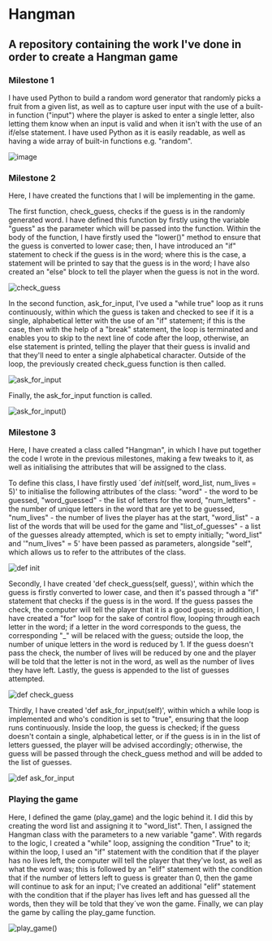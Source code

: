 # Hangman

## A repository containing the work I've done in order to create a Hangman game

### Milestone 1

I have used Python to build a random word generator that randomly picks a fruit from a given list, as well as to capture user input with the use of a built-in function ("input") where the player is asked to enter a single letter, also letting them know when an input is valid and when it isn't with the use of an if/else statement. I have used Python as it is easily readable, as well as having a wide array of built-in functions e.g. "random".

![image](https://user-images.githubusercontent.com/67421468/192967349-b42f6f64-57fe-4a8d-b10c-510f2a1e330e.png)

### Milestone 2

Here, I have created the functions that I will be implementing in the game. 

The first function, check_guess, checks if the guess is in the randomly generated word. I have defined this function by firstly using the variable "guess" as the parameter which will be passed into the function. Within the body of the function, I have firstly used the "lower()" method to ensure that the guess is converted to lower case; then, I have introduced an "if" statement to check if the guess is in the word; where this is the case, a statement will be printed to say that the guess is in the word; I have also created an "else" block to tell the player when the guess is not in the word.

![check_guess](https://user-images.githubusercontent.com/67421468/193422406-e724c29f-4a90-410c-b1b9-0997aaf254c0.png)

In the second function, ask_for_input, I've used a "while true" loop as it runs continuously, within which the guess is taken and checked to see if it is a single, alphabetical letter with the use of an "if" statement; if this is the case, then with the help of a "break" statement, the loop is terminated and enables you to skip to the next line of code after the loop, otherwise, an else statement is printed, telling the player that their guess is invalid and that they'll need to enter a single alphabetical character. Outside of the loop, the previously created check_guess function is then called.

![ask_for_input](https://user-images.githubusercontent.com/67421468/193422440-5babe692-bc2c-44e4-a7ef-e02b333bbc19.png)

Finally, the ask_for_input function is called.

![ask_for_input()](https://user-images.githubusercontent.com/67421468/193422460-c33ea13f-5300-478c-9bb7-9fdc298ddfbb.png)

### Milestone 3

Here, I have created a class called "Hangman", in which I have put together the code I wrote in the previous milestones, making a few tweaks to it, as well as initialising the attributes that will be assigned to the class.

To define this class, I have firstly used ´def _init_(self, word_list, num_lives = 5)' to initialise the following attributes of the class: "word" - the word to be guessed, "word_guessed" - the list of letters for the word, "num_letters" - the number of unique letters in the word that are yet to be guessed, "num_lives" - the number of lives the player has at the start, "word_list" - a list of the words that will be used for the game and "list_of_guesses" - a list of the guesses already attempted, which is set to empty initially; "word_list" and '"num_lives" = 5' have been passed as parameters, alongside "self", which allows us to refer to the attributes of the class.

![def _init_](https://user-images.githubusercontent.com/67421468/193475845-b97088df-dcc0-4061-a74f-6e3112964be3.png)

Secondly, I have created 'def check_guess(self, guess)', within which the guess is firstly converted to lower case, and then it's passed through a "if" statement that checks if the guess is in the word. If the guess passes the check, the computer will tell the player that it is a good guess; in addition, I have created a "for" loop for the sake of control flow, looping through each letter in the word; if a letter in the word corresponds to the guess, the corresponding "_" will be relaced with the guess; outside the loop, the number of unique letters in the word is reduced by 1. If the guess doesn't pass the check, the number of lives will be reduced by one and the player will be told that the letter is not in the word, as well as the number of lives they have left. Lastly, the guess is appended to the list of guesses attempted.

![def check_guess](https://user-images.githubusercontent.com/67421468/193476312-c5664566-ff8d-4d2e-aaaa-b4e086e6667a.png)

Thirdly, I have created 'def ask_for_input(self)', within which a while loop is implemented and who's condition is set to "true", ensuring that the loop runs continuously. Inside the loop, the guess is checked; if the guess doesn't contain a single, alphabetical letter, or if the guess is in in the list of letters guessed, the player will be advised accordingly; otherwise, the guess will be passed through the check_guess method and will be added to the list of guesses.

![def ask_for_input](https://user-images.githubusercontent.com/67421468/193477139-ee463cf6-a504-42ee-ae5c-a9c26bd6aad0.png)

### Playing the game

Here, I defined the game (play_game) and the logic behind it. I did this by creating the word list and assigning it to "word_list". Then, I assigned the Hangman class with the parameters to a new variable "game". With regards to the logic, I created a "while" loop, assigning the condition "True" to it; within the loop, I used an "if" statement with the condition that if the player has no lives left, the computer will tell the player that they've lost, as well as what the word was; this is followed by an "elif" statement with the condition that if the number of letters left to guess is greater than 0, then the game will continue to ask for an input; I've created an additional "elif" statement with the condition that if the player has lives left and has guessed all the words, then they will be told that they´ve won the game. Finally, we can play the game by calling the play_game function.

![play_game()](https://user-images.githubusercontent.com/67421468/194377061-ba341ca0-5168-45d2-a135-5b89ae3e033e.png)

